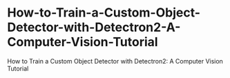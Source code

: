 # How-to-Train-a-Custom-Object-Detector-with-Detectron2-A-Computer-Vision-Tutorial
How to Train a Custom Object Detector with Detectron2: A Computer Vision Tutorial
